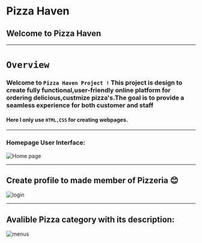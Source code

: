 # Pizza Haven
## Welcome to Pizza Haven
---
# `Overview`
### Welcome to `Pizza Haven Project !` This project is design to create fully functional,user-friendly online platform for ordering delicious,custmize pizza's.The goal is to provide a seamless experience for both customer and staff
#### Here I only use `HTML,CSS` for creating webpages.

---
### Homepage User Interface:
![Home page](./images/![Screenshot_15-8-2024_174424_])

---

## Create profile to made member of Pizzeria 😊
![login](./images/order.png)

---
## Avalible Pizza category with its description:
![menus](./images/menus.png)
